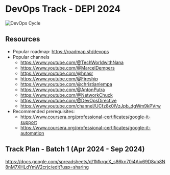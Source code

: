 # DevOps Track - DEPI 2024

![DevOps Cycle](https://i.imgur.com/MYzltxl.png)

## Resources

- Popular roadmap: <https://roadmap.sh/devops>
- Popular channels
  - <https://www.youtube.com/@TechWorldwithNana>
  - <https://www.youtube.com/@MarcelDempers>
  - <https://www.youtube.com/@hnasr>
  - <https://www.youtube.com/@Fireship>
  - <https://www.youtube.com/@christianlempa>
  - <https://www.youtube.com/@AntonPutra>
  - <https://www.youtube.com/@NetworkChuck>
  - <https://www.youtube.com/@DevOpsDirective>
  - <https://www.youtube.com/channel/UCfz8x0lVzJpb_dgWm9kPVrw>
- Recommended prerequisites:
  - <https://www.coursera.org/professional-certificates/google-it-support>
  - <https://www.coursera.org/professional-certificates/google-it-automation>

## Track Plan - Batch 1 (Apr 2024 - Sep 2024) 
https://docs.google.com/spreadsheets/d/1MkrqcX_s86kn70i4Aix69D8ub8N8nM7XHLdYmW2crjc/edit?usp=sharing
